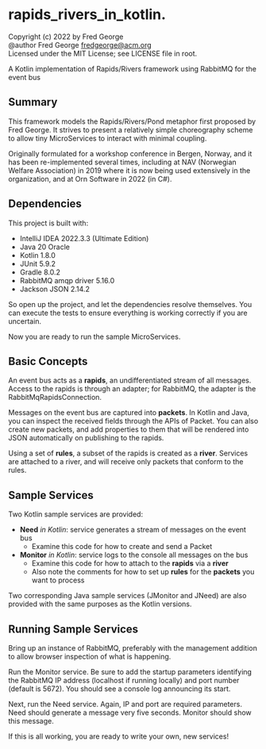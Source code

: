 # rapids_rivers_in_kotlin.

Copyright (c) 2022 by Fred George  
@author Fred George  fredgeorge@acm.org  
Licensed under the MIT License; see LICENSE file in root.

A Kotlin implementation of Rapids/Rivers framework using RabbitMQ for the event bus

## Summary

This framework models the Rapids/Rivers/Pond metaphor first proposed by Fred George.
It strives to present a relatively simple choreography scheme to allow tiny MicroServices
to interact with minimal coupling.

Originally formulated for a workshop conference in Bergen, Norway, and it has been re-implemented
several times, including at NAV (Norwegian Welfare Association) in 2019 where it is now being used
extensively in the organization, and at Orn Software in 2022 (in C#).

## Dependencies

This project is built with:

- IntelliJ IDEA 2022.3.3 (Ultimate Edition)
- Java 20 Oracle
- Kotlin 1.8.0
- JUnit 5.9.2
- Gradle 8.0.2
- RabbitMQ amqp driver 5.16.0
- Jackson JSON 2.14.2

So open up the project, and let the dependencies resolve themselves. 
You can execute the tests to ensure everything is working correctly
if you are uncertain.

Now you are ready to run the sample MicroServices.

## Basic Concepts

An event bus acts as a __rapids__, an undifferentiated
stream of all messages. Access to the rapids is through an adapter;
for RabbitMQ, the adapter is the RabbitMqRapidsConnection.

Messages on the event bus are captured into __packets__. In Kotlin
and Java, you can inspect the received fields through the APIs
of Packet. You can also create new packets, and add properties to them
that will be rendered into JSON automatically on publishing to the rapids.

Using a set of __rules__, a subset of the rapids is created as a __river__.
Services are attached to a river, and will receive only packets that
conform to the rules.

## Sample Services

Two Kotlin sample services are provided:

- __Need__ _in Kotlin_: service generates a stream of messages on the event bus
    - Examine this code for how to create and send a Packet
- __Monitor__ _in Kotlin_: service logs to the console all messages on the bus
    - Examine this code for how to attach to the __rapids__ via a __river__
    - Also note the comments for how to set up __rules__ for the __packets__ you want to process

Two corresponding Java sample services (JMonitor and JNeed) are 
also provided with the same purposes as the Kotlin versions.

## Running Sample Services

Bring up an instance of RabbitMQ, preferably with the management addition to
allow browser inspection of what is happening.

Run the Monitor service. Be sure to add the startup parameters identifying 
the RabbitMQ IP address (localhost if running locally) and port number 
(default is 5672). You should see a console log announcing its start.

Next, run the Need service. Again, IP and port are required parameters. 
Need should generate a message very five seconds. Monitor should show 
this message.

If this is all working, you are ready to write your own, new services!
